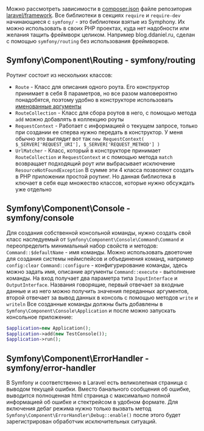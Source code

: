 Можно рассмотреть зависимости в [composer.json](https://github.com/laravel/framework/blob/10.x/composer.json) файле репозитория [laravel/framework](https://github.com/laravel/framework). Все библиотеки в секциях `require` и `require-dev`  начинающиеся с 
`symfony/` - это библиотеки взятые из Symphony. Их можно использовать в своих PHP проектах, куда нет надобности или желания тащить фреймворк целиком. Например blog.ddaniel.ru, сделан с помощью `symfony/routing` без использования фреймворков.
## Symfony\\Component\\Routing - symfony/routing
Роутинг состоит из нескольких классов:
- `Route`  - Класс для описания одного роута. Его конструктор принимает в себя 8 параметров, но все разом маловероятно понадобятся, поэтому удобно в конструкторе использовать [именованные аргументы](https://www.php.net/manual/en/functions.arguments.php#functions.named-arguments)
- `RouteCollection` - Класс для сбора роутов в него, с помощью метода `add` можно добавлять в коллекцию роуты
- `RequestContext` - Работает с информацией о текущем запросе, только при создании ее сперва нужно передать в конструктор.  У меня обычно это выглядит вот так `new RequestContext( $_SERVER['REQUEST_URI'], $_SERVER['REQUEST_METHOD'] )`
- `UrlMatcher` - Класс, который в конструкторе принимает `RouteCollection` и `RequestContext` и с помощью метода `match` возвращает подходящий роут или выбрасывает исключение `ResourceNotFoundException`
В сумме эти 4 класса позволяют создать в PHP приложении простой роутинг. Но данная библиотека в ключает в себя еще множество классов, которые нужно обсуждать уже отдельно
## Symfony\\Component\\Console - symfony/console
Для создания собственной консольной команды, нужно создать свой класс наследуемый от `Symfony\Component\Console\Command\Command` и переопределить минимальный набор свойств и методов:
`Command::$defaultName` - имя команды. Можно использовать двоеточие для создания системы неймспейсов и объединения команд, например `config:clear`
`Command::configure` - конфигурирование команды, здесь можно задать имя, описание аргументы
`Command::execute` - выполнение команды. На вход получает два параметра типа `InputInterface` и `OutputInterface`. Названия говорящие, первый отвечает за входные данные и из него можно получить значения переданных аргументов, второй отвечает за вывод данных в консоль с помощью методов `write` и `writeln` 
Все созданные команды должны быть добавлены в `Symfony\Component\Console\Application` и после можно запускать консольное приложение:
```php
$application=new Application();  
$application->add(new TestConsole());  
$application->run();
```
## Symfony\\Component\\ErrorHandler - symfony/error-handler
В Symfony и соответственно в Laravel есть великолепная страница с выводом текущей ошибки. Вместо банального сообщения об ошибке, выводится полноценная html страница с максимально полной информацией об ошибке и стектрейсом в удобном формате. Для включения дебаг режима нужно только вызвать метод `Symfony\Component\ErrorHandler\Debug::enable()` после этого будет зарегистрирован обработчик исключительных ситуаций. 
